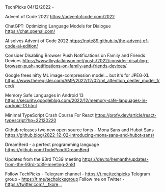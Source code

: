 TechPicks 04/12/2022 -

Advent of Code 2022
https://adventofcode.com/2022

ChatGPT: Optimizing Language Models for Dialogue
https://chat.openai.com/

AI solves Advent of Code 2022
https://note89.github.io/the-advent-of-code-ai-edition/

Consider Disabling Browser Push Notifications on Family and Friends Devices
https://www.lloydatkinson.net/posts/2022/consider-disabling-browser-push-notifications-on-family-and-friends-devices/

Google frees nifty ML image-compression model... but it's for JPEG-XL
https://www.theregister.com/AMP/2022/12/02/ml_attention_center_model_freed/

Memory Safe Languages in Android 13
https://security.googleblog.com/2022/12/memory-safe-languages-in-android-13.html

Minimal TypeScript Crash Course For React
https://profy.dev/article/react-typescript?hp=22120220

Github releases two new open source fonts - Mona Sans and Hubot Sans
https://github.blog/2022-12-02-introducing-mona-sans-and-hubot-sans/

DreamBerd - a perfect programming language
https://github.com/TodePond/DreamBerd

Updates from the 93rd TC39 meeting
https://dev.to/hemanth/updates-from-the-93rd-tc39-meeting-2n8f

Follow TechPicks -
Telegram channel - https://t.me/techpicks
Telegram group - https://t.me/techpicksgroup
Follow me on Twitter - https://twitter.com/__tkore__